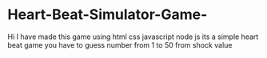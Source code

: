 # Heart-Beat-Simulator-Game-
Hi I have made this game using html css javascript node js its a simple heart beat game you have to guess number from 1 to 50 from shock value 
